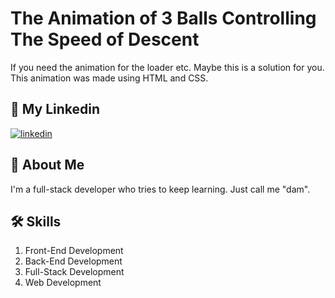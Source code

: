 # The Animation of 3 Balls Controlling The Speed of Descent

If you need the animation for the loader etc. Maybe this is a solution for you. This animation was made using HTML and CSS.
    
## 🔗 My Linkedin
[![linkedin](https://img.shields.io/badge/linkedin-0A66C2?style=for-the-badge&logo=linkedin&logoColor=white)](https://www.linkedin.com/in/pangeran-saddam-husain-2b5096207/)

## 🚀 About Me
I'm a full-stack developer who tries to keep learning. Just call me "dam".

## 🛠 Skills
1. Front-End Development
2. Back-End Development
3. Full-Stack Development
4. Web Development

